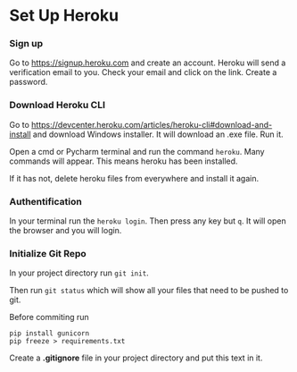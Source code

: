 # Set Up Heroku

### Sign up 

Go to https://signup.heroku.com and create an account. Heroku will send a verification email to you. Check your email and click on the link. Create a password.


### Download Heroku CLI

Go to https://devcenter.heroku.com/articles/heroku-cli#download-and-install and download Windows installer. It will download an .exe file. Run it. 

Open a cmd or Pycharm terminal and run the command `heroku`. Many commands will appear. This means heroku has been installed. 

If it has not, delete heroku files from everywhere and install it again. 


### Authentification

In your terminal run the `heroku login`. Then press any key but `q`. It will open the browser and you will login. 


### Initialize Git Repo 

In your project directory run `git init`. 

Then run `git status` which will show all your files that need to be pushed to git. 

Before commiting run 
```
pip install gunicorn
pip freeze > requirements.txt
```

Create a **.gitignore** file in your project directory and put this text in it.
```

```

